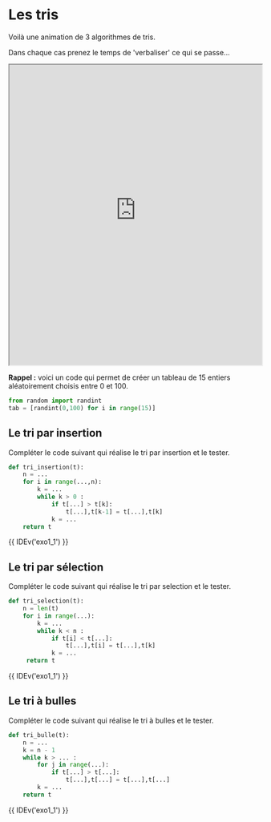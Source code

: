 # Les tris

Voilà une animation de 3 algorithmes de tris.

Dans chaque cas prenez le temps de 'verbaliser' ce qui se passe...

<iframe
  src="https://isn-icn-ljm.pagesperso-orange.fr/tri2/index.html"
  style="width:100%; height:600px;"
></iframe>

**Rappel :** voici un code qui permet de créer un tableau de 15 entiers aléatoirement choisis entre 0 et 100.  

```python
from random import randint
tab = [randint(0,100) for i in range(15)]
```

## Le tri par insertion

Compléter le code suivant qui réalise le tri par insertion et le tester. 

```python
def tri_insertion(t):
    n = ...
    for i in range(...,n):
        k = ...
        while k > 0 :
            if t[...] > t[k]:
                t[...],t[k-1] = t[...],t[k]
            k = ...
    return t 

```

{{ IDEv('exo1_1') }}


## Le tri par sélection

Compléter le code suivant qui réalise le tri par selection et le tester.

```python
def tri_selection(t):
    n = len(t)
    for i in range(...):
        k = ...
        while k < n :
            if t[i] < t[...]:
                t[...],t[i] = t[...],t[k]
            k = ...
     return t 
```

{{ IDEv('exo1_1') }}

## Le tri à bulles

Compléter le code suivant qui réalise le tri à bulles et le tester.

```python
def tri_bulle(t):
    n = ...
    k = n - 1 
    while k > ... :
        for j in range(...):
            if t[...] > t[...]:
                t[...],t[...] = t[...],t[...]
        k = ...
    return t  
```

{{ IDEv('exo1_1') }}